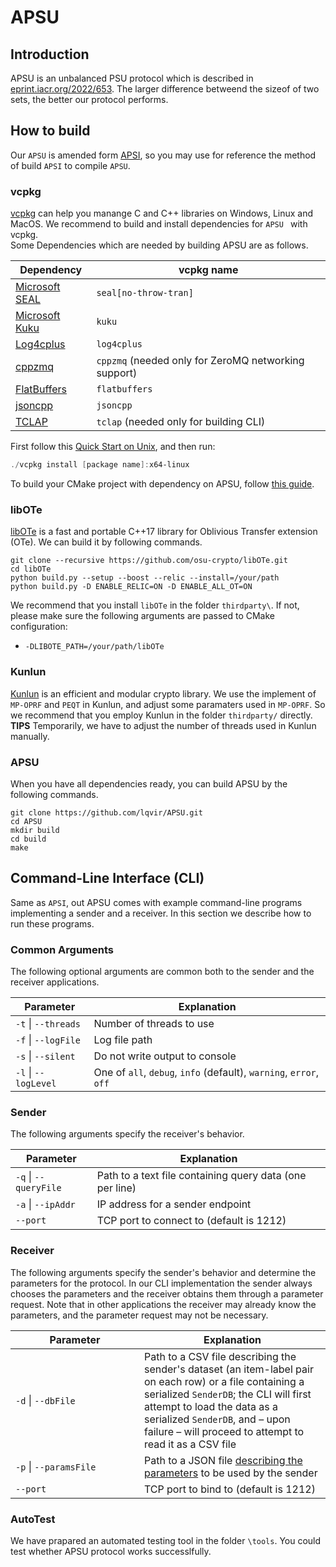 # APSU

## Introduction
APSU is an unbalanced PSU protocol which is described in [eprint.iacr.org/2022/653](https://eprint.iacr.org/2022/653). The larger difference betweend the sizeof of two sets, the better our protocol performs.   


## How to build

Our `APSU` is amended form [APSI](https://github.com/microsoft/APSI), so you may use for reference the method of build `APSI` to compile `APSU`. 


### vcpkg
[vcpkg](https://github.com/microsoft/vcpkg) can help you manange C and C++ libraries on Windows, Linux and MacOS. We recommend to build and install dependencies for `APSU ` with vcpkg.  
Some Dependencies which are needed by building APSU are as follows. 

| Dependency                                                | vcpkg name                                           |
|-----------------------------------------------------------|------------------------------------------------------|
| [Microsoft SEAL](https://github.com/microsoft/SEAL)       | `seal[no-throw-tran]`                                |
| [Microsoft Kuku](https://github.com/microsoft/Kuku)       | `kuku`                                               |
| [Log4cplus](https://github.com/log4cplus/log4cplus)       | `log4cplus`                                          |
| [cppzmq](https://github.com/zeromq/cppzmq)                | `cppzmq` (needed only for ZeroMQ networking support) |
| [FlatBuffers](https://github.com/google/flatbuffers)      | `flatbuffers`                                        |
| [jsoncpp](https://github.com/open-source-parsers/jsoncpp) | `jsoncpp`                                            |
| [TCLAP](https://sourceforge.net/projects/tclap/)          | `tclap` (needed only for building CLI)               |



First follow this [Quick Start on Unix](https://github.com/microsoft/vcpkg#quick-start-unix), and then run:
```powershell
./vcpkg install [package name]:x64-linux
```


To build your CMake project with dependency on APSU, follow [this guide](https://github.com/microsoft/vcpkg#using-vcpkg-with-cmake).

### libOTe
[libOTe](https://github.com/osu-crypto/libOTe) is a  fast and portable C++17 library for Oblivious Transfer extension (OTe). We can build it by following commands.
```
git clone --recursive https://github.com/osu-crypto/libOTe.git
cd libOTe
python build.py --setup --boost --relic --install=/your/path
python build.py -D ENABLE_RELIC=ON -D ENABLE_ALL_OT=ON
```
We recommend that you install `libOTe` in the folder `thirdparty\`. If not, please make sure the following arguments are passed to CMake configuration:
- `-DLIBOTE_PATH=/your/path/libOTe`

### Kunlun
[Kunlun](https://github.com/yuchen1024/Kunlun) is an efficient and modular crypto library. We use the implement of `MP-OPRF` and `PEQT` in Kunlun, and adjust some paramaters used in `MP-OPRF`. So we recommend that you employ Kunlun in the folder `thirdparty/` directly.
**TIPS** Temporarily, we have to adjust the number of threads used in Kunlun manually. 
### APSU
When you have all dependencies ready, you can build APSU by the following commands. 
```
git clone https://github.com/lqvir/APSU.git
cd APSU
mkdir build
cd build
make 
```
## Command-Line Interface (CLI)
Same as `APSI`, out APSU comes with example command-line programs implementing a sender and a receiver.
In this section we describe how to run these programs.

### Common Arguments

The following optional arguments are common both to the sender and the receiver applications.

| Parameter | Explanation |
|-----------|-------------|
| `-t` \| `--threads` | Number of threads to use |
| `-f` \| `--logFile` | Log file path |
| `-s` \| `--silent` | Do not write output to console |
| `-l` \| `--logLevel` | One of `all`, `debug`, `info` (default), `warning`, `error`, `off` |

### Sender

The following arguments specify the receiver's behavior.

| Parameter | Explanation |
|-----------|-------------|
| `-q` \| `--queryFile` | Path to a text file containing query data (one per line) |
| `-a` \| `--ipAddr` | IP address for a sender endpoint |
| `--port` | TCP port to connect to (default is 1212) |

### Receiver

The following arguments specify the sender's behavior and determine the parameters for the protocol.
In our CLI implementation the sender always chooses the parameters and the receiver obtains them through a parameter request.
Note that in other applications the receiver may already know the parameters, and the parameter request may not be necessary.

| <div style="width:190px">Parameter</div> | Explanation |
|-----------|-------------|
| `-d` \| `--dbFile` | Path to a CSV file describing the sender's dataset (an item-label pair on each row) or a file containing a serialized `SenderDB`; the CLI will first attempt to load the data as a serialized `SenderDB`, and &ndash; upon failure &ndash; will proceed to attempt to read it as a CSV file |
| `-p` \| `--paramsFile` | Path to a JSON file [describing the parameters](#loading-from-json) to be used by the sender
| `--port` | TCP port to bind to (default is 1212) |


### AutoTest
We have prapared an automated testing tool in the folder `\tools`. You could test whether APSU protocol works successlfully.

